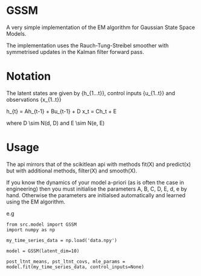 # GSSM

A very simple implementation of the EM algorithm for Gaussian State Space Models.

The implementation uses the Rauch-Tung-Streibel smoother with symmetrised updates in the Kalman filter
forward pass.

# Notation

The latent states are given by {h_{1...t}}, control inputs {u_{1..t}} and observations {x_{1..t}}

h_{t} = Ah_{t-1} + Bu_{t-1} + D
x_t = Ch_t + E

where D \sim N(d, D) and E \sim N(e, E)

# Usage

The api mirrors that of the scikitlean api with methods fit(X) and predict(x) but with additional
methods, filter(X) and smooth(X).

If you know the dynamics of your model a-priori (as is often the case in engineering) then you
must initialise the parameters A, B, C, D, E, d, e by hand. Otherwise the parameters are initialsed
automatically and learned using the EM algorithm.

e.g 

```
from src.model import GSSM
import numpy as np

my_time_series_data = np.load('data.npy')

model = GSSM(latent_dim=10)

post_ltnt_means, pst_ltnt_covs, mle_params = model.fit(my_time_series_data, control_inputs=None)

```


 
